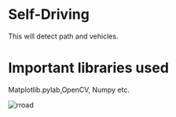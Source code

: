 # Self-Driving
This will detect path and vehicles.

# Important libraries used
Matplotlib.pylab,OpenCV, Numpy etc.

![rroad](https://user-images.githubusercontent.com/43968252/74148010-71372c00-4c2a-11ea-8443-0cd7fc286d09.png)
